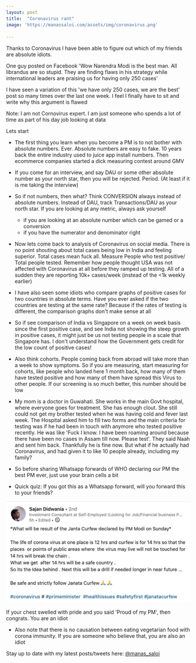 ```yaml
---
layout: post
title:  "Coronavirus rant"
image: 'https://manassaloi.com/assets/img/coronavirus.png'

---
```


Thanks to Coronavirus I have been able to figure out which of my friends are absolute idiots.

One guy posted on Facebook 'Wow Narendra Modi is the best man. All librandus are so stupid. They are finding flaws in his strategy while international leaders are praising us for having only 250 cases'

I have seen a variation of this 'we have only 250 cases, we are the best' post so many times over the last one week. I feel I finally have to sit and write why this argument is flawed

Note: I am not Cornovirus expert. I am just someone who spends a lot of time as part of his day job looking at data

Lets start

-  The first thing you learn when you become a PM is to not bother with absolute numbers. Ever. Absolute numbers are easy to fake. 10 years back the entire industry used to juice app install numbers. Then ecommerce companies started a dick measuring contest around GMV

- If you come for an interview, and say DAU or some other absolute number as your north star, then you will be rejected. Period. (At least if it is me taking the interview)

- So if not numbers, then what? Think CONVERSION always instead of absolute numbers. Instead of DAU, track Transactions/DAU as your north star. If you are looking at any metric, always ask yourself
  - if you are looking at an absolute number which can be gamed or a conversion
  - if you have the numerator and denominator right

- Now lets come back to analysis of Coronavirus on social media. There is no point shouting about total cases being low in India and feeling superior. Total cases mean fuck all. Measure People who test positive/ Total people tested. Remember how people thought USA was not affected with Coronavirus at all before they ramped up testing. All of a sudden they are reporting 10k+ cases/week (instead of the <1k weekly earlier)

- I have also seen some idiots who compare graphs of positive cases for two countries in absolute terms. Have you ever asked if the two countries are testing at the same rate? Because if the rates of testing is different, the comparison graphs don't make sense at all

- So if see comparison of India vs Singapore on a week on week basis since the first positive case, and see India not showing the steep growth in positive cases, it might just be us not testing people in a scale that Singapore has. I don't understand how the Government gets credit for the low count of positive cases!

- Also think cohorts. People coming back from abroad will take more than a week to show symptoms. So if you are measuring, start measuring for cohorts, like people who landed here 1 month back, how many of them have tested positive and how many of them have spread this Virus to other people. If our screening is so much better, this number should be low

- My mom is a doctor in Guwahati. She works in the main Govt hospital, where everyone goes for treatment. She has enough clout. She still could not get my brother tested when he was having cold and fever last week. The Hospital asked him to fill two forms and the main criteria for testing was if he had been in touch with anymore who tested positive recently. He was like 'Fuck I know. I have been roaming around because there have been no cases in Assam till now. Please test'. They said Naah and sent him back. Thankfully he is fine now. But what if he actually had Coronavirus, and had given it to like 10 people already, including my family?

- So before sharing Whatsapp forwards of WHO declaring our PM the best PM ever, just use your brain cells a bit

- Quick quiz: If you got this as a Whatsapp forward, will you forward this to your friends?

![Coronavirus](/assets/img/coronavirus.png)

If your chest swelled with pride and you said 'Proud of my PM', then congrats. You are an idiot

- Also note that there is no causation between eating vegetarian food with corona immunity. If you are someone who believe that, you are also an idiot

Stay up to date with my latest posts/tweets here: [@manas_saloi](http://twitter.com/manas_saloi)
